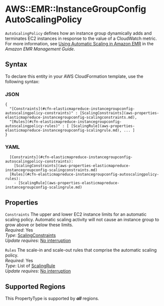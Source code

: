 # AWS::EMR::InstanceGroupConfig AutoScalingPolicy<a name="aws-properties-elasticmapreduce-instancegroupconfig-autoscalingpolicy"></a>

`AutoScalingPolicy` defines how an instance group dynamically adds and terminates EC2 instances in response to the value of a CloudWatch metric\. For more information, see [Using Automatic Scaling in Amazon EMR](https://docs.aws.amazon.com/emr/latest/ManagementGuide/emr-automatic-scaling.html) in the *Amazon EMR Management Guide*\.

## Syntax<a name="aws-properties-elasticmapreduce-instancegroupconfig-autoscalingpolicy-syntax"></a>

To declare this entity in your AWS CloudFormation template, use the following syntax:

### JSON<a name="aws-properties-elasticmapreduce-instancegroupconfig-autoscalingpolicy-syntax.json"></a>

```
{
  "[Constraints](#cfn-elasticmapreduce-instancegroupconfig-autoscalingpolicy-constraints)" : [ScalingConstraints](aws-properties-elasticmapreduce-instancegroupconfig-scalingconstraints.md),
  "[Rules](#cfn-elasticmapreduce-instancegroupconfig-autoscalingpolicy-rules)" : [ [ScalingRule](aws-properties-elasticmapreduce-instancegroupconfig-scalingrule.md), ... ]
}
```

### YAML<a name="aws-properties-elasticmapreduce-instancegroupconfig-autoscalingpolicy-syntax.yaml"></a>

```
  [Constraints](#cfn-elasticmapreduce-instancegroupconfig-autoscalingpolicy-constraints): 
    [ScalingConstraints](aws-properties-elasticmapreduce-instancegroupconfig-scalingconstraints.md)
  [Rules](#cfn-elasticmapreduce-instancegroupconfig-autoscalingpolicy-rules): 
    - [ScalingRule](aws-properties-elasticmapreduce-instancegroupconfig-scalingrule.md)
```

## Properties<a name="aws-properties-elasticmapreduce-instancegroupconfig-autoscalingpolicy-properties"></a>

`Constraints`  <a name="cfn-elasticmapreduce-instancegroupconfig-autoscalingpolicy-constraints"></a>
The upper and lower EC2 instance limits for an automatic scaling policy\. Automatic scaling activity will not cause an instance group to grow above or below these limits\.  
*Required*: Yes  
*Type*: [ScalingConstraints](aws-properties-elasticmapreduce-instancegroupconfig-scalingconstraints.md)  
*Update requires*: [No interruption](https://docs.aws.amazon.com/AWSCloudFormation/latest/UserGuide/using-cfn-updating-stacks-update-behaviors.html#update-no-interrupt)

`Rules`  <a name="cfn-elasticmapreduce-instancegroupconfig-autoscalingpolicy-rules"></a>
The scale\-in and scale\-out rules that comprise the automatic scaling policy\.  
*Required*: Yes  
*Type*: List of [ScalingRule](aws-properties-elasticmapreduce-instancegroupconfig-scalingrule.md)  
*Update requires*: [No interruption](https://docs.aws.amazon.com/AWSCloudFormation/latest/UserGuide/using-cfn-updating-stacks-update-behaviors.html#update-no-interrupt)

## Supported Regions

This PropertyType is supported by ***all*** regions.